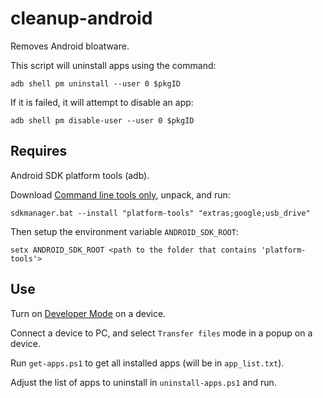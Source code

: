 cleanup-android
===============

Removes Android bloatware.

This script will uninstall apps using the command:
```
adb shell pm uninstall --user 0 $pkgID
```

If it is failed, it will attempt to disable an app:
```
adb shell pm disable-user --user 0 $pkgID
```


Requires
--------

Android SDK platform tools (adb).

Download [Command line tools only](https://developer.android.com/studio#downloads), unpack, and run:

```
sdkmanager.bat --install "platform-tools" "extras;google;usb_drive"
```

Then setup the environment variable `ANDROID_SDK_ROOT`:

```
setx ANDROID_SDK_ROOT <path to the folder that contains 'platform-tools'>
```


Use
---

Turn on [Developer Mode](https://developer.android.com/studio/debug/dev-options) on a device.

Connect a device to PC, and select `Transfer files` mode in a popup on a device.

Run `get-apps.ps1` to get all installed apps (will be in `app_list.txt`).

Adjust the list of apps to uninstall in `uninstall-apps.ps1` and run.
